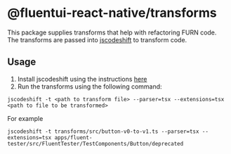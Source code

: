# @fluentui-react-native/transforms

This package supplies transforms that help with refactoring FURN code. The transforms are passed into [jscodeshift](https://github.com/facebook/jscodeshift) to transform code.

## Usage

1. Install jscodeshift using the instructions [here](https://github.com/facebook/jscodeshift#install)
2. Run the transforms using the following command:

```cli
jscodeshift -t <path to transform file> --parser=tsx --extensions=tsx <path to file to be transformed>
```

For example

```cli
jscodeshift -t transforms/src/button-v0-to-v1.ts --parser=tsx --extensions=tsx apps/fluent-tester/src/FluentTester/TestComponents/Button/deprecated
```
